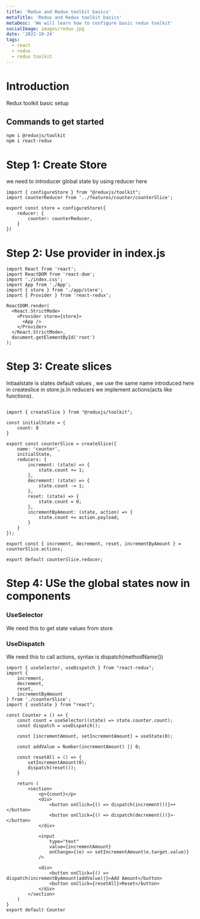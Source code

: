 ```yaml
---
title: 'Redux and Redux toolkit basics'
metaTitle: 'Redux and Redux toolkit basics'
metaDesc: 'We will learn how to configure basic redux toolkit'
socialImage: images/redux.jpg
date: '2022-10-24'
tags:
  - react
  - redux
  - redux toolkit
---
```

# Introduction
Redux toolkit basic setup

## Commands to get started

```
npm i @reduxjs/toolkit
npm i react-redux
```


# Step 1: Create Store
we need to introducer global state by using reducer here
```
import { configureStore } from "@reduxjs/toolkit";
import counterReducer from '../features/counter/counterSlice';

export const store = configureStore({
    reducer: {
        counter: counterReducer,
    }
})
```

# Step 2: Use provider in index.js

```
import React from 'react';
import ReactDOM from 'react-dom';
import './index.css';
import App from './App';
import { store } from './app/store';
import { Provider } from 'react-redux';

ReactDOM.render(
  <React.StrictMode>
    <Provider store={store}>
      <App />
    </Provider>
  </React.StrictMode>,
  document.getElementById('root')
);
```

# Step 3: Create slices
Intiaalstate is states default values , we use the same name introduced here in createslice in store.js.In reducers we implement actions(acts like functions). 

```

import { createSlice } from "@reduxjs/toolkit";

const initialState = {
    count: 0
}

export const counterSlice = createSlice({
    name: 'counter',
    initialState,
    reducers: {
        increment: (state) => {
            state.count += 1;
        },
        decrement: (state) => {
            state.count -= 1;
        },
        reset: (state) => {
            state.count = 0;
        },
        incrementByAmount: (state, action) => {
            state.count += action.payload;
        }
    }
});

export const { increment, decrement, reset, incrementByAmount } = counterSlice.actions;

export default counterSlice.reducer;
```

# Step 4: USe the global states now in components

### UseSelector
We need this to get state values from store

### UseDispatch
We need this to call actions, syntax is dispatch(methodName())

```
import { useSelector, useDispatch } from "react-redux";
import {
    increment,
    decrement,
    reset,
    incrementByAmount
} from './counterSlice';
import { useState } from "react";

const Counter = () => {
    const count = useSelector((state) => state.counter.count);
    const dispatch = useDispatch();

    const [incrementAmount, setIncrementAmount] = useState(0);

    const addValue = Number(incrementAmount) || 0;

    const resetAll = () => {
        setIncrementAmount(0);
        dispatch(reset());
    }

    return (
        <section>
            <p>{count}</p>
            <div>
                <button onClick={() => dispatch(increment())}>+</button>
                <button onClick={() => dispatch(decrement())}>-</button>
            </div>

            <input
                type="text"
                value={incrementAmount}
                onChange={(e) => setIncrementAmount(e.target.value)}
            />

            <div>
                <button onClick={() => dispatch(incrementByAmount(addValue))}>Add Amount</button>
                <button onClick={resetAll}>Reset</button>
            </div>
        </section>
    )
}
export default Counter
```
